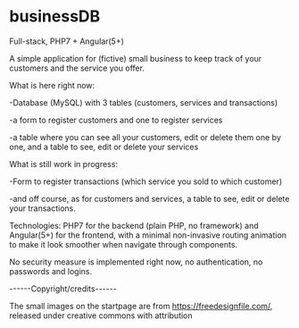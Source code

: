 # businessDB
Full-stack, PHP7 + Angular(5+)


A simple application for (fictive) small business to keep track of your customers and the service you offer.

What is here right now:

-Database (MySQL) with 3 tables (customers, services and transactions) 

-a form to register customers and one to register services 

-a table where you can see all your customers, edit or delete them one by one, and a table to see, edit or delete your services


What is still work in progress:

-Form to register transactions (which service you sold to which customer) 

-and off course, as for customers and services, a table to see, edit or delete your transactions.



Technologies: PHP7 for the backend (plain PHP, no framework) and Angular(5+) for the frontend, with a minimal non-invasive routing animation to make it look smoother when navigate through components.

No security measure is implemented right now, no authentication, no passwords and logins.


------Copyright/credits------ 

The small images on the startpage are from https://freedesignfile.com/, released under creative commons with attribution
